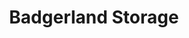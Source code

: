 ---
layout: post
title:  Badgerland Storage
image: badgerland-storage.jpg
categories: storage projects
---